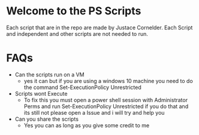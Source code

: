 # Welcome to the PS Scripts
Each script that are in the repo are made by Justace Cornelder. Each Script and independent and other scripts are not needed to run.

# FAQs
- Can the scripts run on a VM
	- yes it can but if you are using a windows 10 machine you need to do the command Set-ExecutionPolicy Unrestricted 
- Scripts wont Execute
	- To fix this you must open a power shell session with Administrator Perms and run Set-ExecutionPolicy Unrestricted if you do that and its still not please open a Issue and i will try and help you
- Can you share the scripts
	- Yes you can as long as you give some credit to me 
